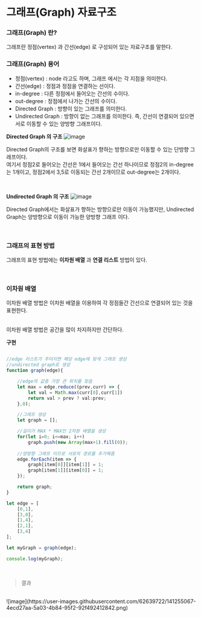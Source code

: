 # 그래프(Graph) 자료구조

### 그래프(Graph) 란?
그래프란 정점(vertex) 과 간선(edge) 로 구성되어 있는 자료구조를 말한다.<br>

### 그래프(Graph) 용어
* 정점(vertex) : node 라고도 하며, 그래프 에서는 각 지점을 의미한다.
* 간선(edge) : 정점과 정점을 연결하는 선이다.
* in-degree : 다른 정점에서 들어오는 간선의 수이다.
* out-degree : 정점에서 나가는 간선의 수이다.
* Directed Graph : 방향이 있는 그래프를 의미한다.
* Undirected Graph : 방향이 없는 그래프를 의미한다. 즉, 간선이 연결되어 있으면 서로 이동할 수 있는 양방향 그래프이다.

__Directed Graph 의 구조__
![image](https://user-images.githubusercontent.com/62639722/141252136-2704d4d6-0d9e-4f23-8383-c28c518daf92.png)

Directed Graph의 구조를 보면 화살표가 향하는 방향으로만 이동할 수 있는 단방향 그래프이다.<br>
여기서 정점2로 들어오는 간선은 1에서 들어오는 간선 하나이므로 정점2의 in-degree는 1개이고, 정점2에서 3,5로 이동되는 간선 2개이므로 out-degree는 2개이다.

<br>

__Undirected Graph 의 구조__
![image](https://user-images.githubusercontent.com/62639722/141252696-1d1d4b1a-9c82-47fd-b130-ee3b9c120bbf.png)

Directed Graph에서는 화살표가 향하는 방향으로만 이동이 가능했지만, Undirected Graph는 양방향으로 이동이 가능한 양방향 그래프 이다.

<br>

### 그래프의 표현 방법
그래프의 표현 방법에는 __이차원 배열__ 과 __연결 리스트__ 방법이 있다.

<br>

### 이차원 배열

이차원 배열 방법은 이차원 배열을 이용하여 각 정점들간 간선으로 연결되어 있는 것을 표현한다.

<br>
이차원 배열 방법은 공간을 많이 차지하지만 간단하다.

<br>

__구현__
```javascript

//edge 리스트가 주어지면 해당 edge에 맞게 그래프 생성
//undirected graph로 생성
function graph(edge){

    //edge의 값중 가장 큰 위치를 찾음
    let max = edge.reduce((prev,curr) => {
        let val = Math.max(curr[0],curr[1])
        return val > prev ? val:prev;
    },0);

    //그래프 생성
    let graph = [];

    //길이가 MAX * MAX인 2차원 배열을 생성
    for(let i=0; i<=max; i++)
        graph.push(new Array(max+1).fill(0));
    
    //양방향 그래프 이므로 서로의 경로를 추가해줌
    edge.forEach(item => {
        graph[item[0]][item[1]] = 1;
        graph[item[1]][item[0]] = 1;
    });

    return graph;
}

let edge = [
    [0,1],
    [3,0],
    [1,4],
    [2,1],
    [3,4]
];

let myGraph = graph(edge);

console.log(myGraph);
```

<br>

> 결과

<br>
![image](https://user-images.githubusercontent.com/62639722/141255067-4ecd27aa-5a03-4b84-95f2-92f492412842.png)

